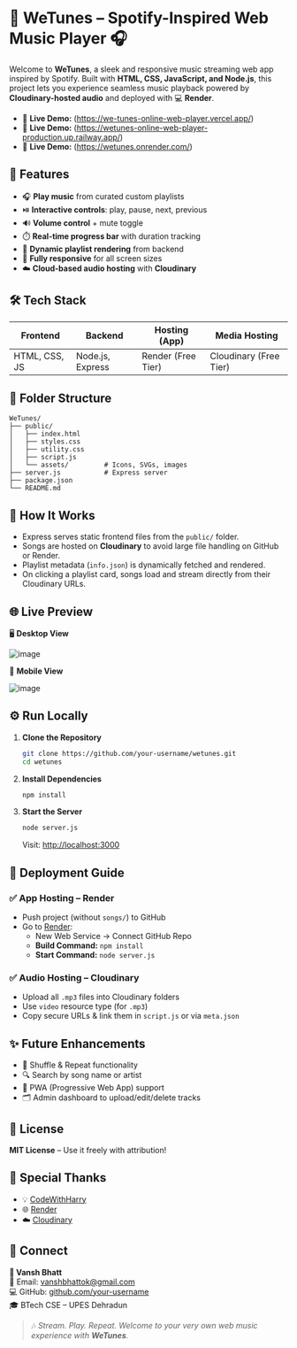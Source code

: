 # 🎵 WeTunes – Spotify-Inspired Web Music Player 🎧

Welcome to **WeTunes**, a sleek and responsive music streaming web app inspired by Spotify. Built with **HTML, CSS, JavaScript, and Node.js**, this project lets you experience seamless music playback powered by **Cloudinary-hosted audio** and deployed with 💻 **Render**.

- 🔗 **Live Demo:** (https://we-tunes-online-web-player.vercel.app/)
- 🔗 **Live Demo:** (https://wetunes-online-web-player-production.up.railway.app/)
- 🔗 **Live Demo:** (https://wetunes.onrender.com/)



## 🚀 Features

- 🎧 **Play music** from curated custom playlists  
- ⏯️ **Interactive controls**: play, pause, next, previous  
- 🔊 **Volume control** + mute toggle  
- ⏱️ **Real-time progress bar** with duration tracking  
- 📁 **Dynamic playlist rendering** from backend  
- 📱 **Fully responsive** for all screen sizes  
- ☁️ **Cloud-based audio hosting** with **Cloudinary**



## 🛠️ Tech Stack

| Frontend     | Backend        | Hosting (App) | Media Hosting   |
|--------------|----------------|----------------|------------------|
| HTML, CSS, JS | Node.js, Express | Render (Free Tier) | Cloudinary (Free Tier) |



## 📁 Folder Structure

```
WeTunes/
├── public/
│   ├── index.html
│   ├── styles.css
│   ├── utility.css
│   ├── script.js
│   └── assets/         # Icons, SVGs, images
├── server.js           # Express server
├── package.json
└── README.md
```



## 🧠 How It Works

- Express serves static frontend files from the `public/` folder.
- Songs are hosted on **Cloudinary** to avoid large file handling on GitHub or Render.
- Playlist metadata (`info.json`) is dynamically fetched and rendered.
- On clicking a playlist card, songs load and stream directly from their Cloudinary URLs.



## 🌐 Live Preview

🖥️ **Desktop View**  

![image](https://github.com/user-attachments/assets/6a131468-bf0e-4e6d-a284-2b8fff4acf79)


📱 **Mobile View** 

![image](https://github.com/user-attachments/assets/c602bfed-64e0-4c6d-846a-29b322e84db5)




## ⚙️ Run Locally

1. **Clone the Repository**
   ```bash
   git clone https://github.com/your-username/wetunes.git
   cd wetunes
   ```

2. **Install Dependencies**
   ```bash
   npm install
   ```

3. **Start the Server**
   ```bash
   node server.js
   ```
   Visit: [http://localhost:3000](http://localhost:3000)



## 🚀 Deployment Guide

### ✅ App Hosting – Render
- Push project (without `songs/`) to GitHub
- Go to [Render](https://render.com/):  
  - New Web Service → Connect GitHub Repo
  - **Build Command:** `npm install`  
  - **Start Command:** `node server.js`

### ✅ Audio Hosting – Cloudinary
- Upload all `.mp3` files into Cloudinary folders  
- Use `video` resource type (for `.mp3`)  
- Copy secure URLs & link them in `script.js` or via `meta.json`



## ✨ Future Enhancements

- 🔁 Shuffle & Repeat functionality  
- 🔍 Search by song name or artist  
- 📱 PWA (Progressive Web App) support  
- 🗂️ Admin dashboard to upload/edit/delete tracks



## 📜 License

**MIT License** – Use it freely with attribution!



## 🙌 Special Thanks

- 💡 [CodeWithHarry](https://www.codewithharry.com/)
- 🌐 [Render](https://render.com/)
- ☁️ [Cloudinary](https://cloudinary.com/)



## 🤝 Connect

**👤 Vansh Bhatt**  
📧 Email: [vanshbhattok@gmail.com](mailto:vanshbhattok@gmail.com)  
💻 GitHub: [github.com/your-username](https://github.com/your-username)  
🎓 BTech CSE – UPES Dehradun



> 🎶 _Stream. Play. Repeat. Welcome to your very own web music experience with **WeTunes**._
